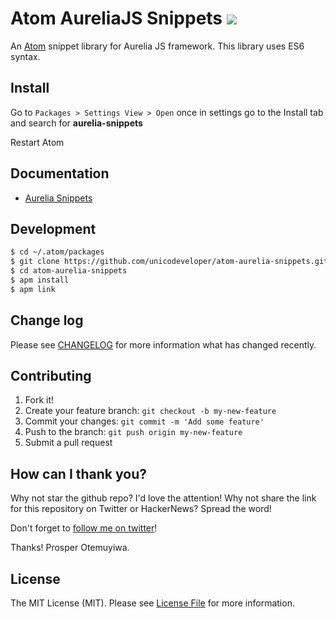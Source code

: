 # Atom AureliaJS Snippets ![](https://img.shields.io/badge/unicodeveloper-approved-brightgreen.svg)

An [Atom](https://atom.io/) snippet library for Aurelia JS framework. This library uses ES6 syntax.

Install
-------

Go to `Packages > Settings View > Open` once in settings go to the Install tab and search for **aurelia-snippets**

Restart Atom

Documentation
--------

-	[Aurelia Snippets](https://github.com/unicodeveloper/atom-aurelia-snippets/wiki/Aurelia-Snippets)


Development
-----------

```sh
$ cd ~/.atom/packages
$ git clone https://github.com/unicodeveloper/atom-aurelia-snippets.git
$ cd atom-aurelia-snippets
$ apm install
$ apm link
```

## Change log

Please see [CHANGELOG](CHANGELOG.md) for more information what has changed recently.

## Contributing

1.	Fork it!
2.	Create your feature branch: `git checkout -b my-new-feature`
3.	Commit your changes: `git commit -m 'Add some feature'`
4.	Push to the branch: `git push origin my-new-feature`
5.	Submit a pull request

## How can I thank you?

Why not star the github repo? I'd love the attention! Why not share the link for this repository on Twitter or HackerNews? Spread the word!

Don't forget to [follow me on twitter](https://twitter.com/unicodeveloper)!

Thanks!
Prosper Otemuyiwa.

## License

The MIT License (MIT). Please see [License File](LICENSE.md) for more information.
